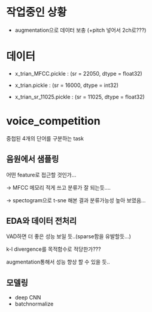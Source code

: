 # 작업중인 상황

- augmentation으로 데이터 보충 (+pitch 넣어서 2ch로???)


# 데이터

- x_trian_MFCC.pickle : (sr = 22050, dtype = float32)

- x_trian.pickle : (sr = 16000, dtype = int32)

- x_trian_sr_11025.pickle : (sr = 11025, dtype = float32)


# voice_competition
중첩된 4개의 단어를 구분하는 task

## 음원에서 샘플링
어떤 feature로 접근할 것인가...

-> MFCC 메모리 적게 쓰고 분류가 잘 되는듯....

-> spectogram으로 t-sne 해본 결과 분류가능성 높아 보였음...

## EDA와 데이터 전처리
VAD하면 더 좋은 성능 보일 듯..(sparse함을 유발할듯...)

k-l divergence를 목적함수로 적당한가???

augmentation통해서 성능 향상 할 수 있을 듯..

## 모델링
- deep CNN
- batchnormalize
